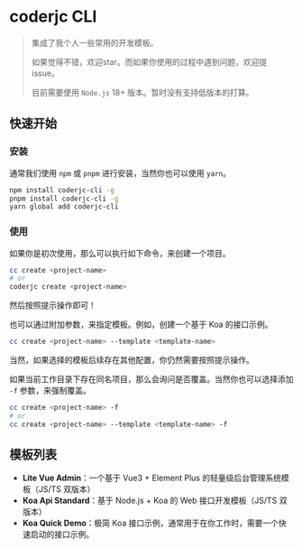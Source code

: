 # coderjc CLI

> 集成了我个人一些常用的开发模板。
> 
> 如果觉得不错，欢迎star。而如果你使用的过程中遇到问题，欢迎提issue。
>
> 目前需要使用 `Node.js` 18+ 版本。暂时没有支持低版本的打算。

## 快速开始

### 安装
通常我们使用 `npm` 或 `pnpm` 进行安装，当然你也可以使用 `yarn`。
```bash
npm install coderjc-cli -g
pnpm install coderjc-cli -g
yarn global add coderjc-cli
```

### 使用
如果你是初次使用，那么可以执行如下命令，来创建一个项目。
```bash
cc create <project-name>
# or
coderjc create <project-name>
```
然后按照提示操作即可！

也可以通过附加参数，来指定模板。例如，创建一个基于 Koa 的接口示例。
```bash
cc create <project-name> --template <template-name>
```
当然，如果选择的模板后续存在其他配置，你仍然需要按照提示操作。

如果当前工作目录下存在同名项目，那么会询问是否覆盖。当然你也可以选择添加 `-f` 参数，来强制覆盖。
```bash
cc create <project-name> -f
# or
cc create <project-name> --template <template-name> -f
```


## 模板列表
- **Lite Vue Admin**：一个基于 Vue3 + Element Plus 的轻量级后台管理系统模板（JS/TS 双版本）
- **Koa Api Standard**：基于 Node.js + Koa 的 Web 接口开发模板（JS/TS 双版本）
- **Koa Quick Demo**：极简 Koa 接口示例，通常用于在你工作时，需要一个快速启动的接口示例。